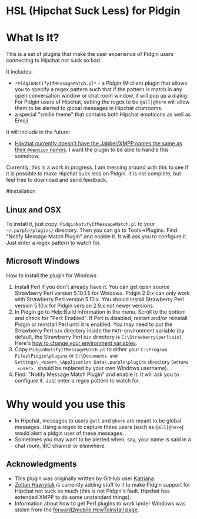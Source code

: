 HSL (Hipchat Suck Less) for Pidgin 
==================================

# What Is It?

This is a set of plugins that make the user experience of Pidgin users connecting to Hipchat not suck so bad.

It includes:

* `*PidginNotifyIfMessageMatch.pl*` - a Pidgin IM client plugin that allows you to specify a regex pattern such that if the pattern is match in any open conversation window or chat room window, it will pop up a dialog.  For Pidgin users of Hipchat, setting the regex to be `@all|@here` will allow them to be alerted to global messages in Hipchat chatrooms.
* a special "smilie theme" that contains both Hipchat emoticons as well as Emoji

It will include in the future:

* [Hipchat currently doesn't have the Jabber/XMPP names the same as their `@mention` names](https://help.hipchat.com/forums/138883-suggestions-ideas/suggestions/3560359-make-jabber-usernames-the-same-as-the-mention-nam).  I want the plugin to be able to handle this somehow.

Currently, this is a work in progress.  I am messing around with this to see if it is possible to make Hipchat suck less on Pidgin.  It is not complete, but feel free to download and send feedback.

#Installation

## Linux and OSX
To install it, just copy: `PidginNotifyIfMessageMatch.pl` to your
`~/.purple/plugins/` directory.  Then you can go to Tools->Plugins.  Find:
"Notify Message Match Plugin" and enable it.  It will ask you to configure it.
Just enter a regex pattern to watch for.

## Microsoft Windows

How to install the plugin for Windows

1. Install Perl if you don't already have it. You can get open source Strawberry Perl version 5.10.1.5 for Windows. Pidgin 2.9.x can only work with Strawberry Perl version 5.10.x. You should install Strawberry Perl version 5.10.x for Pidgin version 2.9.x not newer versions.
2. In Pidgin go to Help:Build Information in the menu. Scroll to the bottom and check for "Perl: Enabled". If Perl is disabled, restart and/or reinstall Pidgin or reinstall Perl until it is enabled.  You may need to put the Strawberry Perl `bin` directory inside the `PATH` environment variable (by default, the Strawberry Perl `bin` directory is `C:\Strawberry\perl\bin`).  Here's [how to change your environment variables](http://www.computerhope.com/issues/ch000549.htm). 
3. Copy `PidginNotifyIfMessageMatch.pl` to either your `C:\Program Files\Pidgin\plugins` or `C:\Documents and Settings\_<user>_\Application Data\.purple\plugins` directory (where `_<user>_` should be replaced by your own Windows username).
4. Find: "Notify Message Match Plugin" and enable it.  It will ask you to configure it. Just enter a regex pattern to watch for.

# Why would you use this

* In Hipchat, messages to users `@all` and `@here` are meant to be global messages.  Using a regex to capture these users (such as `@all|@here`) would alert a pidgin user of these messages.
* Sometimes you may want to be alerted when, say, your name is said in a chat room, IRC channel or elsewhere.

## Acknowledgments

* This plugin was originally written by GitHub user [Katriana](https://github.com/katriana).  
* [Zoltan Hawryluk](http://useragentman.com) is currently adding stuff to it to make Pidgin support for Hipchat not suck so much (this is not Pidgin's fault.  Hipchat has extended XMPP to do some unstandard things).
* Information about how to get Perl plugins to work under Windows was stolen from the [forward2mobile HowToInstall page](https://code.google.com/p/forward2mobile/wiki/HowToInstall).

